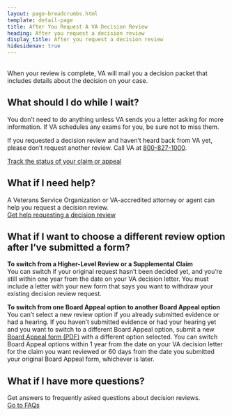 ```yaml
---
layout: page-breadcrumbs.html
template: detail-page
title: After You Request A VA Decision Review
heading: After you request a decision review
display_title: After you request a decision review
hidesidenav: true
---
```

<br>
<div itemprop="description" class="va-introtext">
When your review is complete, VA will mail you a decision packet that includes details about the decision on your case.

</div>

## What should I do while I wait?

You don’t need to do anything unless VA sends you a letter asking for more information. If VA schedules any exams for you, be sure not to miss them.

If you requested a decision review and haven’t heard back from VA yet, please don’t request another review. Call VA at <a href="tel:+18008271000">800-827-1000</a>.

<a href="https://www.va.gov/claim-or-appeal-status/" class="usa-button-primary">Track the status of your claim or appeal</a>

## What if I need help?
A Veterans Service Organization or VA-accredited attorney or agent can help you request a decision review.
<br>
[Get help requesting a decision review](/decision-reviews/get-help-with-review-request/)

## What if I want to choose a different review option after I’ve submitted a form?

**To switch from a Higher-Level Review or a Supplemental Claim**<br>
You can switch if your original request hasn’t been decided yet, and you’re still within one year from the date on your VA decision letter. You must include a letter with your new form that says you want to withdraw your existing decision review request.

**To switch from one Board Appeal option to another Board Appeal option** <br>
You can’t select a new review option if you already submitted evidence or had a hearing. If you haven’t submitted evidence or had your hearing yet and you want to switch to a different Board Appeal option, submit a new [Board Appeal form (PDF)](https://www.va.gov/vaforms/va/pdf/VA10182.pdf) with a different option selected. You can switch Board Appeal options within 1 year from the date on your VA decision letter for the claim you want reviewed or 60 days from the date you submitted your original Board Appeal form, whichever is later.

## What if I have more questions?

Get answers to frequently asked questions about decision reviews.
<br>
<a href="/decision-reviews/faq/">Go to FAQs</a>
